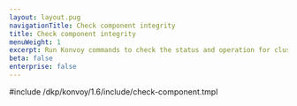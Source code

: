 ```yaml
---
layout: layout.pug
navigationTitle: Check component integrity
title: Check component integrity
menuWeight: 1
excerpt: Run Konvoy commands to check the status and operation for cluster components
beta: false
enterprise: false
---
```


<!-- markdownlint-disable MD004 MD007 MD025 MD030 MD018-->

#include /dkp/konvoy/1.6/include/check-component.tmpl

